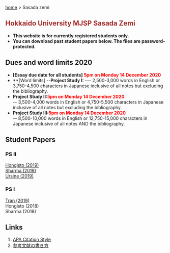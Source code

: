 [home](https://hirosasada.github.io/) > Sasada zemi  
## <font color="BROWN">Hokkaido University MJSP Sasada Zemi</font>
- **This website is for currently registered students only.**  
- **You can download past student papers below. The files are password-protected.**  

## Dues and word limits 2020
- **[Essay due date for all students] <font color="RED">5pm on Monday 14 December 2020</font>** 
- **[Word limits]
--**Project Study I:** 
--- 2,500-3,000 words in English or 3,750-4,500 characters in Japanese inclusive of all notes but excluding the bibliography.
- **Project Study II:<font color="RED">5pm on Monday 14 December 2020</font>**  
-- 3,500-4,000 words in English or 4,750-5,500 characters in Japanese inclusive of all notes but excluding the bibliography.
- **Project Study III:<font color="RED">5pm on Monday 14 December 2020</font>**  
-- 8,500-10,000 words in English or 12,750-15,000 characters in Japanese inclusive of all notes AND the bibliography.

## Student Papers  
### PS II  
[Hongisto (2019)](https://drive.google.com/open?id=1Oi_XKPILQX1_RnChU3e2Mzz1igNjNg6J)     
[Sharma (2019)](https://drive.google.com/open?id=1lbecq7kqVyv3qxdXi7ekeqMHd3ToPW7V)  
[Ursine (2019)](https://drive.google.com/open?id=1sJwIX0JBB8jWjEyC0M3zxhthvcbb9FOM)  
### PS I  
[Tran (2019)](https://drive.google.com/open?id=1Ke9wG7MA8LXud2AAlEtEMFKfGAicrtiL)  
Hongisto (2018)     
Sharma (2018)  

## Links   
1. [APA Citation Style](https://www.citationmachine.net/apa/cite-a-book)  
2. [参考文献の書き方](https://www.library.osaka-u.ac.jp/doc/2013_Writing_references.pdf)  
